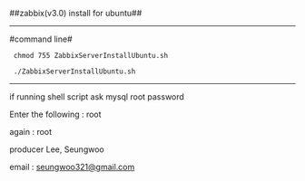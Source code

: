 

##zabbix(v3.0) install for ubuntu##

---------
#command line#

     chmod 755 ZabbixServerInstallUbuntu.sh

     ./ZabbixServerInstallUbuntu.sh

----------

if running shell script ask mysql root password

Enter the following : root

again : root


producer Lee, Seungwoo

email : seungwoo321@gmail.com

